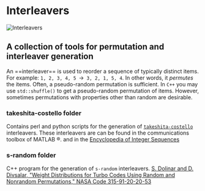# Interleavers

![Interleavers](https://travis-ci.org/pliptor/Interleavers.svg?branch=master) 

## A collection of tools for permutation and interleaver generation

An ==interleaver== is used to reorder a sequence of typically distinct items.
For example: `1, 2, 3, 4, 5 `->` 3, 2, 1, 5, 4`. In other words, it *permutes* the items. Often,
a pseudo-random permutation is sufficient. In `C++` you may use `std::shuffle()` to get a pseudo-random
permutation of items. However, sometimes permutations with properties other than random are desirable.

### takeshita-costello folder
Contains perl and python scripts for the generation of [`takeshita-costello`](http://ieeexplore.ieee.org/document/868474/) interleavers.
These interleavers are can be found in the communications toolbox of MATLAB :registered:. and in the [Encyclopedia of Integer Sequences](https://oeis.org/A105338)

### s-random folder
C++ program for the generation of `s-random` interleavers.
[S. Dolinar and D. Divsalar, "Weight Distributions for Turbo Codes Using Random and Nonrandom Permutations,"
NASA Code 315-91-20-20-53](http://ipnpr.jpl.nasa.gov/progress_report/42-122/122B.pdf)
